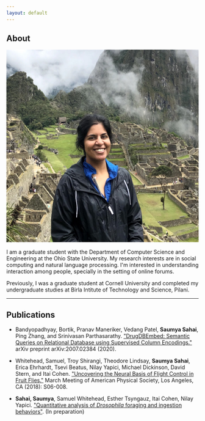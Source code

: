 ```yaml
---
layout: default
---
```


## About

<img class="profile-picture" src="photo.jpg">

I am a graduate student with the Department of Computer Science and Engineering at the Ohio State University. My research interests are in social computing and natural language processing. I'm interested in understanding interaction among people, specially in the setting of online forums. 

Previously, I was a graduate student at Cornell University and completed my undergraduate studies at Birla Intitute of Technology and Science, Pilani.

---

## Publications

* Bandyopadhyay, Bortik, Pranav Maneriker, Vedang Patel, **Saumya Sahai**, Ping Zhang, and Srinivasan Parthasarathy. ["DrugDBEmbed: Semantic Queries on Relational Database using Supervised Column Encodings."](https://arxiv.org/pdf/2007.02384.pdf) arXiv preprint arXiv:2007.02384 (2020).

* Whitehead, Samuel, Troy Shirangi, Theodore Lindsay, **Saumya Sahai**, Erica Ehrhardt, Tsevi Beatus, Nilay Yapici, Michael Dickinson, David Stern, and Itai Cohen. ["Uncovering the Neural Basis of Flight Control in Fruit Flies."](https://ui.adsabs.harvard.edu/abs/2018APS..MARS06008W/abstract)  March Meeting of American Physical Society, Los Angeles, CA (2018): S06-008.

* **Sahai, Saumya**, Samuel Whitehead, Esther Tsyngauz, Itai Cohen,  Nilay Yapici. ["Quantitative analysis of *Drosophila* foraging and ingestion behaviors"](). (In preparation)




